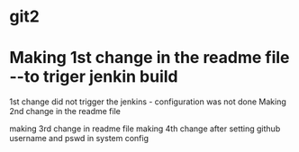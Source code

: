 # git2
Making 1st change in the readme file --to triger jenkin build
===================
1st change did not trigger the jenkins - configuration was not done
Making 2nd change in the readme file

making 3rd change in readme file
making 4th change after setting github username and pswd in system config
